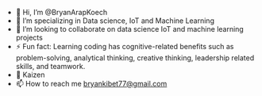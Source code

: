 - 👋 Hi, I’m @BryanArapKoech
- 👀 I’m specializing in Data science, IoT and Machine Learning
- 💞️ I’m looking to collaborate on data science IoT and machine learning projects
- ⚡ Fun fact: Learning coding has cognitive-related benefits such as problem-solving, analytical thinking, creative thinking, leadership related skills, and teamwork.
- 💪 Kaizen
- 📫 How to reach me bryankibet77@gmail.com

<!---
BryanArapKoech/BryanArapKoech is a ✨ special ✨ repository because its `README.md` (this file) appears on your GitHub profile.
You can click the Preview link to take a look at your changes.
--->
